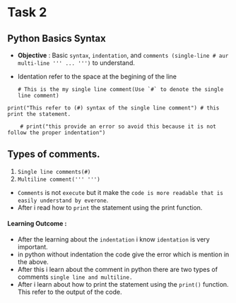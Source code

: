# Task 2
## Python Basics Syntax

- **Objective** : Basic `syntax`, `indentation`, and `comments (single-line # aur multi-line ''' ... ''')` to understand.



- Identation refer to the space at the begining of the line

  ```
  # This is the my single line comment(Use `#` to denote the single line comment)
  ```

```
print("This refer to (#) syntax of the single line comment") # this print the statement.
```

```
    # print("this provide an error so avoid this because it is not follow the proper indentation")

```
## Types of comments.

1. `Single line comments(#)`
2. `Multiline comment(''' ''')`

- `Comments` is not `execute` but it make the `code is more readable that is easily understand by everone`.
- After i read how to `print` the statement using the print function.

#### **Learning Outcome** : 

- After the learning about the `indentation` i know `identation` is very important.
- in python without indentation the code give the error which is mention in the above.
- After this i learn about the comment in python there are two types of comments `single line and multiline.`
- After i learn about how to print the statement using the `print()` function. This refer to the output of the code.



